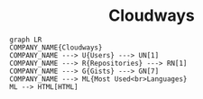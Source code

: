 <h1 align="center">Cloudways</h1>

```mermaid
graph LR
COMPANY_NAME{Cloudways}
COMPANY_NAME ---> U{Users} ---> UN[1]
COMPANY_NAME ---> R{Repositories} ---> RN[1]
COMPANY_NAME ---> G{Gists} ---> GN[7]
COMPANY_NAME ---> ML{Most Used<br>Languages}
ML --> HTML[HTML]
```
